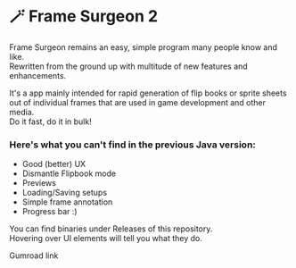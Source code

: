 # 🪄 Frame Surgeon 2 

Frame Surgeon remains an easy, simple program many people know and like.  
Rewritten from the ground up with multitude of new features and enhancements.

It's a app mainly intended for rapid generation of flip books or sprite sheets out of individual frames that are used in game development and other media.  
Do it fast, do it in bulk!

### Here's what you can't find in the previous Java version:

- Good (better) UX
- Dismantle Flipbook mode
- Previews
- Loading/Saving setups
- Simple frame annotation
- Progress bar :)

You can find binaries under Releases of this repository.  
Hovering over UI elements will tell you what they do.

Gumroad link

